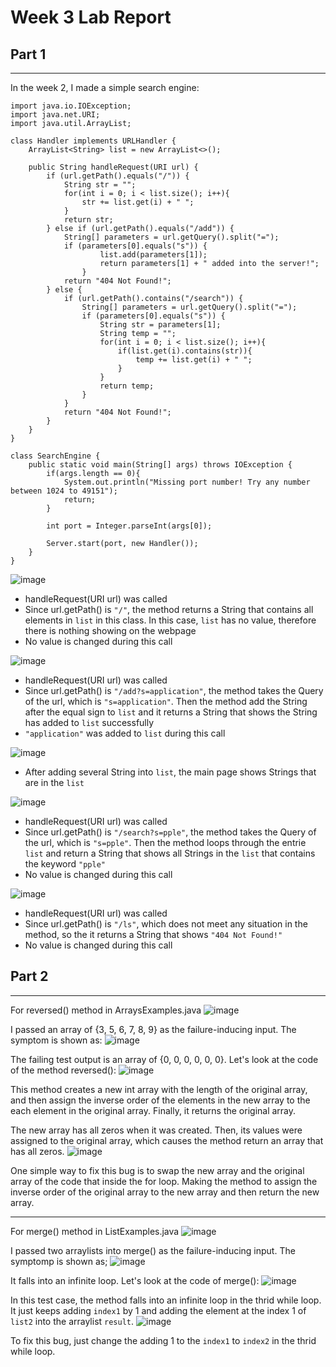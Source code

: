 # Week 3 Lab Report

## Part 1

---
In the week 2, I made a simple search engine:
```
import java.io.IOException;
import java.net.URI;
import java.util.ArrayList;

class Handler implements URLHandler {
    ArrayList<String> list = new ArrayList<>();

    public String handleRequest(URI url) {
        if (url.getPath().equals("/")) {
            String str = "";
            for(int i = 0; i < list.size(); i++){
                str += list.get(i) + " ";
            }
            return str;
        } else if (url.getPath().equals("/add")) {
            String[] parameters = url.getQuery().split("=");
            if (parameters[0].equals("s")) {
                    list.add(parameters[1]);
                    return parameters[1] + " added into the server!";
                }
            return "404 Not Found!";
        } else {
            if (url.getPath().contains("/search")) {
                String[] parameters = url.getQuery().split("=");
                if (parameters[0].equals("s")) {
                    String str = parameters[1];
                    String temp = "";
                    for(int i = 0; i < list.size(); i++){
                        if(list.get(i).contains(str)){
                            temp += list.get(i) + " ";
                        }
                    }
                    return temp;
                }
            }
            return "404 Not Found!";
        }
    }
}

class SearchEngine {
    public static void main(String[] args) throws IOException {
        if(args.length == 0){
            System.out.println("Missing port number! Try any number between 1024 to 49151");
            return;
        }

        int port = Integer.parseInt(args[0]);

        Server.start(port, new Handler());
    }
}
```
![image](/lab-report-1-week-3-folder/001.png)

* handleRequest(URI url) was called
* Since url.getPath() is `"/"`, the method returns a String that contains all elements in `list` in this class. In this case, `list` has no value, therefore there is nothing showing on the webpage
* No value is changed during this call

![image](/lab-report-1-week-3-folder/002.png)

* handleRequest(URI url) was called
* Since url.getPath() is `"/add?s=application"`, the method takes the Query of the url, which is `"s=application"`. Then the method add the String after the equal sign to `list` and it returns a String that shows the String has added to `list` successfully
* `"application"` was added to `list` during this call

![image](/lab-report-1-week-3-folder/005.png)

* After adding several String into `list`, the main page shows Strings that are in the `list`

![image](/lab-report-1-week-3-folder/006.png)

* handleRequest(URI url) was called
* Since url.getPath() is `"/search?s=pple"`, the method takes the Query of the url, which is `"s=pple"`. Then the method loops through the entrie `list` and return a String that shows all Strings in the `list` that contains the keyword `"pple"`
* No value is changed during this call

![image](/lab-report-1-week-3-folder/007.png)

* handleRequest(URI url) was called
* Since url.getPath() is `"/ls"`, which does not meet any situation in the method, so the it returns a String that shows `"404 Not Found!"`
* No value is changed during this call

## Part 2
___
For reversed() method in ArraysExamples.java
![image](/lab-report-1-week-3-folder/reversedTest.png)

I passed an array of {3, 5, 6, 7, 8, 9} as the failure-inducing input. 
The symptom is shown as:
![image](/lab-report-1-week-3-folder/reversedSymptom.png)

The failing test output is an array of {0, 0, 0, 0, 0, 0}. Let's look at the code of the method reversed():
![image](/lab-report-1-week-3-folder/reversedOriginalCode.png)

This method creates a new int array with the length of the original array, and then assign the inverse order of the elements in the new array to the each element in the original array. Finally, it returns the original array. 

The new array has all zeros when it was created. Then, its values were assigned to the original array, which causes the method return an array that has all zeros.
![image](/lab-report-1-week-3-folder/reversedFixedCode.png)

One simple way to fix this bug is to swap the new array and the original array of the code that inside the for loop. Making the method to assign the inverse order of the original array to the new array and then return the new array.

___
For merge() method in ListExamples.java
![image](/lab-report-1-week-3-folder/mergeTest.png)

I passed two arraylists into merge() as the failure-inducing input. 
The symptomp is shown as;
![image](/lab-report-1-week-3-folder/mergeSymptom.png)

It falls into an infinite loop. Let's look at the code of merge():
![image](/lab-report-1-week-3-folder/mergeOriginalCode.png)

In this test case, the method falls into an infinite loop in the thrid while loop. It just keeps adding `index1` by 1 and adding the element at the index 1 of `list2` into the arraylist `result`.
![image](/lab-report-1-week-3-folder/mergeFixedCode.png)

To fix this bug, just change the adding 1 to the `index1` to `index2` in the thrid while loop.



